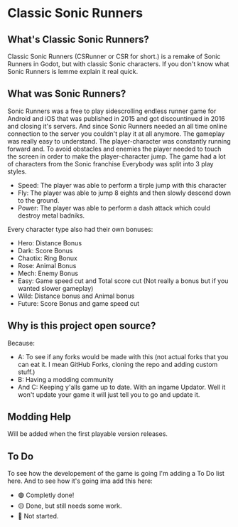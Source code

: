# Classic Sonic Runners
## What's Classic Sonic Runners?
Classic Sonic Runners (CSRunner or CSR for short.) is a remake of Sonic Runners in Godot, but with classic Sonic characters. If you don't know what Sonic Runners is lemme explain it real quick.

## What was Sonic Runners?
Sonic Runners was a free to play sidescrolling endless runner game for Android and iOS that was published in 2015 and got discountinued in 2016 and closing it's servers. And since Sonic Runners needed an all time online connection to the server you couldn't play it at all anymore. The gameplay was really easy to understand.
The player-character was constantly running forward and. To avoid obstacles and enemies the player needed to touch the screen in order to make the player-character jump. The game had a lot of characters from the Sonic franchise Everybody was split into 3 play styles.

- Speed: The player was able to perform a tirple jump with this character
- Fly: The player was able to jump 8 eights and then slowly descend down to the ground.
- Power: The player was able to perform a dash attack which could destroy metal badniks.

Every character type also had their own bonuses:

- Hero: Distance Bonus
- Dark: Score Bonus
- Chaotix: Ring Bonux
- Rose: Animal Bonus
- Mech: Enemy Bonus
- Easy: Game speed cut and Total score cut (Not really a bonus but if you wanted slower gameplay)
- Wild: Distance bonus and Animal bonus
- Future: Score Bonus and game speed cut

## Why is this project open source?
Because:
- A: To see if any forks would be made with this (not actual forks that you can eat it. I mean GitHub Forks, cloning the repo and adding custom stuff.)
- B: Having a modding community
- And C: Keeping y'alls game up to date. With an ingame Updator. Well it won't update your game it will just tell you to go and update it.

## Modding Help
Will be added when the first playable version releases.

## To Do

To see how the developement of the game is going I'm adding a To Do list here.
And to see how it's going ima add this here:

- 🟢 Completly done!
- 🟡 Done, but still needs some work.
- 🔴 Not started.
